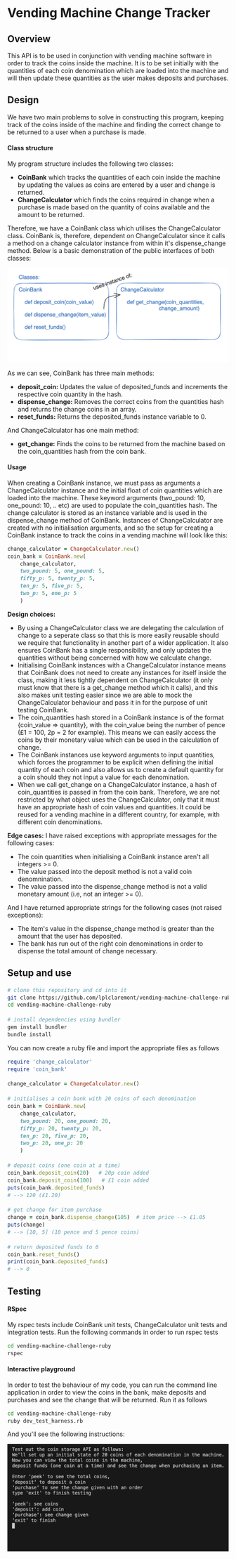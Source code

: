# Vending Machine Change Tracker

## Overview
This API is to be used in conjunction with vending machine software in order to track the coins inside the machine. It is to be set initially with the quantities of each coin denomination which are loaded into the machine and will then update these quantities as the user makes deposits and purchases.

## Design
We have two main problems to solve in constructing this program, keeping track of the coins inside of the machine and finding the correct change to be returned to a user when a purchase is made.

#### Class structure
My program structure includes the following two classes:
 - **CoinBank** which tracks the quantities of each coin inside the machine by updating the values as coins are entered by a user and change is returned.
 - **ChangeCalculator** which finds the coins required in change when a purchase is made based on the quantity of coins available and the amount to be returned.

Therefore, we have a CoinBank class which utilises the ChangeCalculator class. CoinBank is, therefore, dependent on ChangeCalculator since it calls a method on a change calculator instance from within it's dispense_change method. Below is a basic demonstration of the public interfaces of both classes:

![Screenshot of initial class interface design](./images/class-interfaces-screenshot.png)

As we can see, CoinBank has three main methods:
- **deposit_coin:** Updates the value of deposited_funds and increments the respective coin quantity in the hash.
- **dispense_change:** Removes the correct coins from the quantities hash and returns the change coins in an array.
- **reset_funds:** Returns the deposited_funds instance variable to 0.

And ChangeCalculator has one main method:
- **get_change:** Finds the coins to be returned from the machine based on the coin_quantities hash from the coin bank.

#### Usage
When creating a CoinBank instance, we must pass as arguments a ChangeCalculator instance and the initial float of coin quantities which are loaded into the machine. These keyword arguments (two_pound: 10, one_pound: 10, .. etc) are used to populate the coin_quantities hash. The change calculator is stored as an instance variable and is used in the dispense_change method of CoinBank.
Instances of ChangeCalculator are created with no initialisation arguments, and so the setup for creating a CoinBank instance to track the coins in a vending machine will look like this:
```ruby
change_calculator = ChangeCalculator.new()
coin_bank = CoinBank.new(
    change_calculator,
    two_pound: 5, one_pound: 5,
    fifty_p: 5, twenty_p: 5,
    ten_p: 5, five_p: 5,
    two_p: 5, one_p: 5
    )
```

**Design choices:**
- By using a ChangeCalculator class we are delegating the calculation of change to a seperate class so that this is more easily reusable should we require that functionality in another part of a wider application. It also ensures CoinBank has a single responsibility, and only updates the quantities without being concerned with how we calculate change.
- Initialising CoinBank instances with a ChangeCalculator instance means that CoinBank does not need to create any instances for itself inside the class, making it less tightly dependent on ChangeCalculator (it only must know that there is a get_change method which it calls), and this also makes unit testing easier since we are able to mock the ChangeCalculator behaviour and pass it in for the purpose of unit testing CoinBank.
- The coin_quantities hash stored in a CoinBank instance is of the format {coin_value => quantity}, with the coin_value being the number of pence (£1 = 100, 2p = 2 for example). This means we can easily access the coins by their monetary value which can be used in the calculation of change.
- The CoinBank instances use keyword arguments to input quantities, which forces the programmer to be explicit when defining the initial quantity of each coin and also allows us to create a default quantity for a coin should they not input a value for each denomination.
- When we call get_change on a ChangeCalculator instance, a hash of coin_quantities is passed in from the coin bank. Therefore, we are not restricted by what object uses the ChangeCalculator, only that it must have an appropriate hash of coin values and quantities. It could be reused for a vending machine in a different country, for example, with different coin denominations.


**Edge cases:**
I have raised exceptions with appropriate messages for the following cases:

- The coin quantities when initialising a CoinBank instance aren't all integers >= 0.
- The value passed into the deposit method is not a valid coin denomnination.
- The value passed into the dispense_change method is not a valid monetary amount (i.e, not an integer >= 0).

And I have returned appropriate strings for the following cases (not raised exceptions):
- The item's value in the dispense_change method is greater than the amount that the user has deposited.
- The bank has run out of the right coin denominations in order to dispense the total amount of change necessary.

## Setup and use
```bash
# clone this repository and cd into it
git clone https://github.com/lplclaremont/vending-machine-challenge-ruby
cd vending-machine-challenge-ruby

# install dependencies using bundler
gem install bundler
bundle install
```

You can now create a ruby file and import the appropriate files as follows
```ruby
require 'change_calculator'
require 'coin_bank'

change_calculator = ChangeCalculator.new()

# initialises a coin bank with 20 coins of each denomination
coin_bank = CoinBank.new(
    change_calculator,
    two_pound: 20, one_pound: 20,
    fifty_p: 20, twenty_p: 20,
    ten_p: 20, five_p: 20,
    two_p: 20, one_p: 20
    )

# deposit coins (one coin at a time)
coin_bank.deposit_coin(20)   # 20p coin added
coin_bank.deposit_coin(100)   # £1 coin added
puts(coin_bank.deposited_funds)
# --> 120 (£1.20)

# get change for item purchase
change = coin_bank.dispense_change(105)  # item price --> £1.05
puts(change)
# --> [10, 5] (10 pence and 5 pence coins)

# return deposited funds to 0
coin_bank.reset_funds()
print(coin_bank.deposited_funds)
# --> 0
```

## Testing
#### RSpec
My rspec tests include CoinBank unit tests, ChangeCalculator unit tests and integration tests.
Run the following commands in order to run rspec tests
```bash
cd vending-machine-challenge-ruby
rspec
```

#### Interactive playground
In order to test the behaviour of my code, you can run the command line application in order to view the coins in the bank, make deposits and purchases and see the change that will be returned. Run it as follows
```bash
cd vending-machine-challenge-ruby
ruby dev_test_harness.rb
```
And you'll see the following instructions:

![Screenshot of developer test harness](./images/test-harness-screenshot.png)